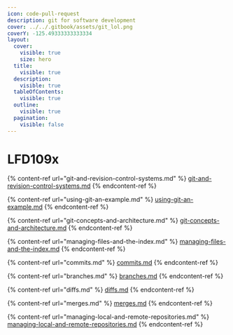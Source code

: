 ```yaml
---
icon: code-pull-request
description: git for software development
cover: ../../.gitbook/assets/git_lol.png
coverY: -125.49333333333334
layout:
  cover:
    visible: true
    size: hero
  title:
    visible: true
  description:
    visible: true
  tableOfContents:
    visible: true
  outline:
    visible: true
  pagination:
    visible: false
---
```


# LFD109x

{% content-ref url="git-and-revision-control-systems.md" %}
[git-and-revision-control-systems.md](git-and-revision-control-systems.md)
{% endcontent-ref %}

{% content-ref url="using-git-an-example.md" %}
[using-git-an-example.md](using-git-an-example.md)
{% endcontent-ref %}

{% content-ref url="git-concepts-and-architecture.md" %}
[git-concepts-and-architecture.md](git-concepts-and-architecture.md)
{% endcontent-ref %}

{% content-ref url="managing-files-and-the-index.md" %}
[managing-files-and-the-index.md](managing-files-and-the-index.md)
{% endcontent-ref %}

{% content-ref url="commits.md" %}
[commits.md](commits.md)
{% endcontent-ref %}

{% content-ref url="branches.md" %}
[branches.md](branches.md)
{% endcontent-ref %}

{% content-ref url="diffs.md" %}
[diffs.md](diffs.md)
{% endcontent-ref %}

{% content-ref url="merges.md" %}
[merges.md](merges.md)
{% endcontent-ref %}

{% content-ref url="managing-local-and-remote-repositories.md" %}
[managing-local-and-remote-repositories.md](managing-local-and-remote-repositories.md)
{% endcontent-ref %}

